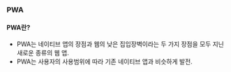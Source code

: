 ### PWA
#### PWA란?
+ PWA는 네이티브 앱의 장점과 웹의 낮은 집입장벽이라는 두 가지 장점을 모두 지닌 새로운 종류의 웹 앱.
+ PWA는 사용자의 사용범위에 따라 기존 네이티브 앱과 비슷하게 발전.
